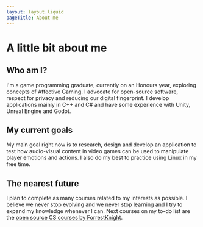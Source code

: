 ```yaml
---
layout: layout.liquid
pageTitle: About me
---
```


# A little bit about me

## Who am I?

I'm a game programming graduate, currently on an Honours year, exploring concepts of Affective Gaming. I advocate for open-source software, respect for privacy and reducing our digital fingerprint. I develop applications mainly in C++ and C# and have some experience with Unity, Unreal Engine and Godot. 

## My current goals

My main goal right now is to research, design and develop an application to test how audio-visual content in video games can be used to manipulate player emotions and actions. I also do my best to practice using Linux in my free time.

## The nearest future

I plan to complete as many courses related to my interests as possible. I believe we never stop evolving and we never stop learning and I try to expand my knowledge whenever I can. Next courses on my to-do list are the [open source CS courses by ForrestKnight](https://github.com/ForrestKnight/open-source-cs).

